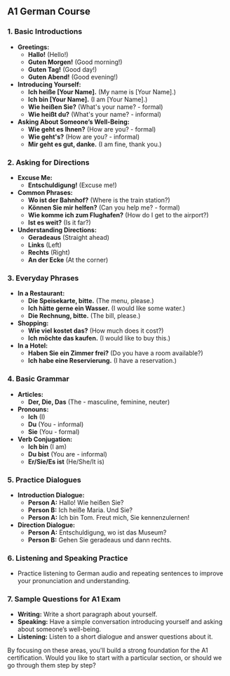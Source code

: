 ## A1 German Course

### 1. **Basic Introductions**
   - **Greetings:**
     - **Hallo!** (Hello!)
     - **Guten Morgen!** (Good morning!)
     - **Guten Tag!** (Good day!)
     - **Guten Abend!** (Good evening!)
   - **Introducing Yourself:**
     - **Ich heiße [Your Name].** (My name is [Your Name].)
     - **Ich bin [Your Name].** (I am [Your Name].)
     - **Wie heißen Sie?** (What's your name? - formal)
     - **Wie heißt du?** (What's your name? - informal)
   - **Asking About Someone’s Well-Being:**
     - **Wie geht es Ihnen?** (How are you? - formal)
     - **Wie geht's?** (How are you? - informal)
     - **Mir geht es gut, danke.** (I am fine, thank you.)
  
### 2. **Asking for Directions**
   - **Excuse Me:**
     - **Entschuldigung!** (Excuse me!)
   - **Common Phrases:**
     - **Wo ist der Bahnhof?** (Where is the train station?)
     - **Können Sie mir helfen?** (Can you help me? - formal)
     - **Wie komme ich zum Flughafen?** (How do I get to the airport?)
     - **Ist es weit?** (Is it far?)
   - **Understanding Directions:**
     - **Geradeaus** (Straight ahead)
     - **Links** (Left)
     - **Rechts** (Right)
     - **An der Ecke** (At the corner)

### 3. **Everyday Phrases**
   - **In a Restaurant:**
     - **Die Speisekarte, bitte.** (The menu, please.)
     - **Ich hätte gerne ein Wasser.** (I would like some water.)
     - **Die Rechnung, bitte.** (The bill, please.)
   - **Shopping:**
     - **Wie viel kostet das?** (How much does it cost?)
     - **Ich möchte das kaufen.** (I would like to buy this.)
   - **In a Hotel:**
     - **Haben Sie ein Zimmer frei?** (Do you have a room available?)
     - **Ich habe eine Reservierung.** (I have a reservation.)

### 4. **Basic Grammar**
   - **Articles:**
     - **Der, Die, Das** (The - masculine, feminine, neuter)
   - **Pronouns:**
     - **Ich** (I)
     - **Du** (You - informal)
     - **Sie** (You - formal)
   - **Verb Conjugation:**
     - **Ich bin** (I am)
     - **Du bist** (You are - informal)
     - **Er/Sie/Es ist** (He/She/It is)

### 5. **Practice Dialogues**
   - **Introduction Dialogue:**
     - **Person A:** Hallo! Wie heißen Sie?
     - **Person B:** Ich heiße Maria. Und Sie?
     - **Person A:** Ich bin Tom. Freut mich, Sie kennenzulernen!
   - **Direction Dialogue:**
     - **Person A:** Entschuldigung, wo ist das Museum?
     - **Person B:** Gehen Sie geradeaus und dann rechts.

### 6. **Listening and Speaking Practice**
   - Practice listening to German audio and repeating sentences to improve your pronunciation and understanding.

### 7. **Sample Questions for A1 Exam**
   - **Writing:** Write a short paragraph about yourself.
   - **Speaking:** Have a simple conversation introducing yourself and asking about someone’s well-being.
   - **Listening:** Listen to a short dialogue and answer questions about it.

By focusing on these areas, you'll build a strong foundation for the A1 certification. Would you like to start with a particular section, or should we go through them step by step?
